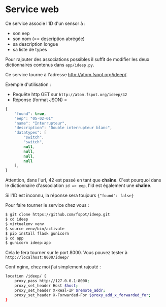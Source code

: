 Service web
===========

Ce service associe l'ID d'un sensor à :
  - son eep
  - son nom (== description abrégée)
  - sa description longue
  - sa liste de types

Pour rajouter des associations possibles il suffit de modifier les deux dictionnaires contenus dans `app/ideep.py`.

Ce service tourne à l'adresse http://atom.fspot.org/ideep/.

Exemple d'utilisation :
  - Requête http GET sur `http://atom.fspot.org/ideep/42`
  - Réponse (format JSON) =
```javascript
{
	"found": true, 
	"eep": "05-02-01"
	"name": "Interrupteur", 
	"description": "Double interrupteur blanc", 
	"datatypes": [
		"switch", 
		"switch", 
		null, 
		null, 
		null, 
		null
	], 
}
```

Attention, dans l'url, 42 est passé en tant que **chaîne**.
C'est pourquoi dans le dictionnaire d'association `id => eep`, l'id est également une **chaîne**.

Si l'ID est inconnu, la réponse sera toujours `{"found": false}`

Pour faire tourner le service chez vous :
```bash
$ git clone https://github.com/fspot/ideep.git
$ cd ideep
$ virtualenv venv
$ source venv/bin/activate
$ pip install flask gunicorn
$ cd app
$ gunicorn ideep:app
```

Cela le fera tourner sur le port 8000. Vous pouvez tester à `http://localhost:8000/ideep/`

Conf nginx, chez moi j'ai simplement rajouté :
```bash
location /ideep/ {
    proxy_pass http://127.0.0.1:8000;
    proxy_set_header Host $host;
    proxy_set_header X-Real-IP $remote_addr;
    proxy_set_header X-Forwarded-For $proxy_add_x_forwarded_for;
}
```
